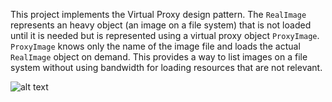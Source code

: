 This project implements the Virtual Proxy design pattern. The `RealImage` represents an heavy object (an image on a file system) that is not loaded until it is needed but is represented using a virtual proxy object `ProxyImage`. `ProxyImage` knows only the name of the image file and loads the actual `RealImage` object on demand. This provides a way to list images on a file system without using bandwidth for loading resources that are not relevant.

![alt text](https://github.com/Iepvzaeh/DesignPatterns/blob/master/DP12_proxy/UML%2012%20Proxy.png)
